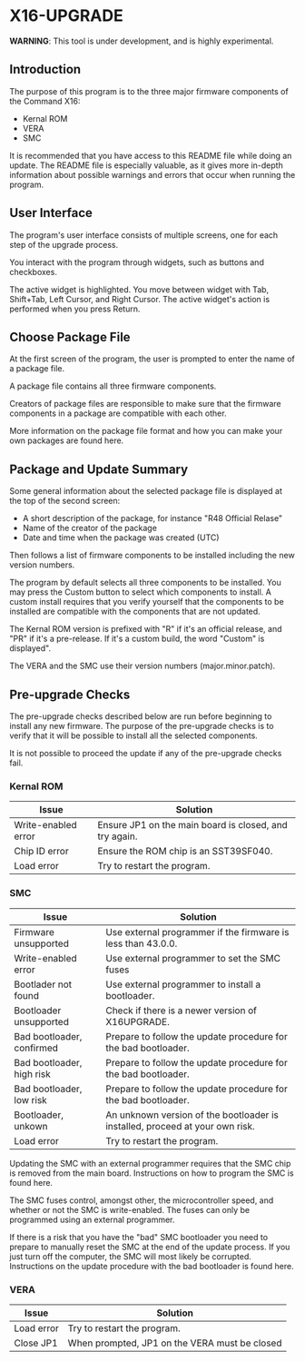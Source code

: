 # X16-UPGRADE

**WARNING**: This tool is under development, and is highly experimental.

## Introduction

The purpose of this program is to the three major firmware components of the Command X16:

- Kernal ROM
- VERA
- SMC

It is recommended that you have access to this README file while doing an update. The README
file is especially valuable, as it gives more in-depth information about possible warnings
and errors that occur when running the program.

## User Interface

The program's user interface consists of multiple screens, one for each step of the
upgrade process.

You interact with the program through widgets, such as buttons and checkboxes.

The active widget is highlighted. You move between widget with Tab, Shift+Tab, Left Cursor,
and Right Cursor. The active widget's action is performed when you press Return.

## Choose Package File

At the first screen of the program, the user is prompted to enter the name of a package file.

A package file contains all three firmware components.

Creators of package files are responsible to make sure that the firmware components in a package 
are compatible with each other.

More information on the package file format and how you can make your own packages are found here.

## Package and Update Summary

Some general information about the selected package file is displayed at the top of the
second screen:

- A short description of the package, for instance "R48 Official Relase"
- Name of the creator of the package
- Date and time when the package was created (UTC)

Then follows a list of firmware components to be installed including the new
version numbers.

The program by default selects all three components to be installed. You may
press the Custom button to select which components to install. A custom install requires that you
verify yourself that the components to be installed are compatible with the components that
are not updated.

The Kernal ROM version is prefixed with "R" if it's an official release, and
"PR" if it's a pre-release. If it's a custom build, the word "Custom" is displayed".

The VERA and the SMC use their version numbers (major.minor.patch).

## Pre-upgrade Checks

The pre-upgrade checks described below are run before beginning to install
any new firmware. The purpose of the pre-upgrade checks is to verify that it
will be possible to install all the selected components.

It is not possible to proceed the update if any of the pre-upgrade checks fail.

### Kernal ROM

| Issue               | Solution                                                       | 
|---------------------|----------------------------------------------------------------|
| Write-enabled error | Ensure JP1 on the main board is closed, and try again.         |
| Chip ID error       | Ensure the ROM chip is an SST39SF040.                          |
| Load error          | Try to restart the program.                                    |


### SMC

| Issue                     | Solution                                                       |
|---------------------------|----------------------------------------------------------------|
| Firmware unsupported      | Use external programmer if the firmware is less than 43.0.0.   |
| Write-enabled error       | Use external programmer to set the SMC fuses                   |
| Bootlader not found       | Use external programmer to install a bootloader.               |
| Bootloader unsupported    | Check if there is a newer version of X16UPGRADE.               |
| Bad bootloader, confirmed | Prepare to follow the update procedure for the bad bootloader. |
| Bad bootloader, high risk | Prepare to follow the update procedure for the bad bootloader. |
| Bad bootloader, low risk  | Prepare to follow the update procedure for the bad bootloader. |
| Bootloader, unkown        | An unknown version of the bootloader is installed, proceed at your own risk. |
| Load error                | Try to restart the program.                                    |

Updating the SMC with an external programmer requires that the SMC chip is removed from
the main board. Instructions on how to program the SMC is found here.

The SMC fuses control, amongst other, the microcontroller speed, and whether or not the SMC
is write-enabled. The fuses can only be programmed using an external programmer.

If there is a risk that you have the "bad" SMC bootloader you need to prepare to manually
reset the SMC at the end of the update process. If you just turn off the computer, the SMC
will most likely be corrupted. Instructions on the update procedure with the bad bootloader
is found here.


### VERA

| Issue                     | Solution                                                       |
|---------------------------|----------------------------------------------------------------|
| Load error                | Try to restart the program.                                    |
| Close JP1                 | When prompted, JP1 on the VERA must be closed                  |
